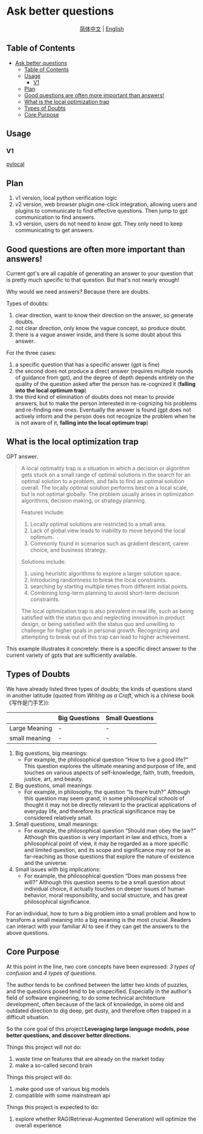 # Ask better questions

<p align="center">
  <a href="/README.md">简体中文</a> |
  <a href="/doc/README-en.md">English</a>
</p>

## Table of Contents

- [Ask better questions](#ask-better-questions)
  - [Table of Contents](#table-of-contents)
  - [Usage](#usage)
    - [V1](#v1)
  - [Plan](#plan)
  - [Good questions are often more important than answers!](#good-questions-are-often-more-important-than-answers)
  - [What is the local optimization trap](#what-is-the-local-optimization-trap)
  - [Types of Doubts](#types-of-doubts)
  - [Core Purpose](#core-purpose)

## Usage

### V1

[pylocal](/pylocal/README.md)

## Plan

1. v1 version, local python verification logic
2. v2 version, web browser plugin one-click integration, allowing users and plugins to communicate to find effective questions. Then jump to gpt communication to find answers.
3. v3 version, users do not need to know gpt. They only need to keep communicating to get answers.

## Good questions are often more important than answers!

Current gpt's are all capable of generating an answer to your question that is pretty much specific to that question. But that's not nearly enough!

Why would we need answers? Because there are doubts.

Types of doubts:
1. clear direction, want to know their direction on the answer, so generate doubts.
2. not clear direction, only know the vague concept, so produce doubt.
3. there is a vague answer inside, and there is some doubt about this answer.

For the three cases:
1. a specific question that has a specific answer (gpt is fine)
2. the second does not produce a direct answer (requires multiple rounds of guidance from gpt), and the degree of depth depends entirely on the quality of the question asked after the person has re-cognized it (**falling into the local optimum trap**)
3. the third kind of elimination of doubts does not mean to provide answers, but to make the person interested in re-cognizing his problems and re-finding new ones. Eventually the answer is found (gpt does not actively inform and the person does not recognize the problem when he is not aware of it, **falling into the local optimum trap**)

## What is the local optimization trap

GPT answer.

> A local optimality trap is a situation in which a decision or algorithm gets stuck on a small range of optimal solutions in the search for an optimal solution to a problem, and fails to find an optimal solution overall. The locally optimal solution performs best on a local scale, but is not optimal globally. The problem usually arises in optimization algorithms, decision making, or strategy planning.
> 
> Features include:
> 1. Locally optimal solutions are restricted to a small area.
> 2. Lack of global view leads to inability to move beyond the local optimum.
> 3. Commonly found in scenarios such as gradient descent, career choice, and business strategy.
> 
> Solutions include:
> 1. using heuristic algorithms to explore a larger solution space.
> 2. Introducing randomness to break the local constraints.
> 3. searching by starting multiple times from different initial points.
> 4. Combining long-term planning to avoid short-term decision constraints.
> 
> The local optimization trap is also prevalent in real life, such as being satisfied with the status quo and neglecting innovation in product design, or being satisfied with the status quo and unwilling to challenge for higher goals in personal growth. Recognizing and attempting to break out of this trap can lead to higher achievement.

This example illustrates it concretely: there is a specific direct answer to the current variety of gpts that are sufficiently available.

## Types of Doubts

We have already listed three types of doubts; the kinds of questions stand in another latitude (quoted from *Writing as a Craft*, which is a chinese book《写作是门手艺》):

| | Big Questions | Small Questions |
|---|---|---|
| Large Meaning | - | - |
| small meaning | - | - |

1. Big questions, big meanings:
   - For example, the philosophical question “How to live a good life?” This question explores the ultimate meaning and purpose of life, and touches on various aspects of self-knowledge, faith, truth, freedom, justice, art, and beauty.
2. Big questions, small meanings:
   - For example, in philosophy, the question “Is there truth?” Although this question may seem grand, in some philosophical schools of thought it may not be directly relevant to the practical applications of everyday life, and therefore its practical significance may be considered relatively small.
3. Small questions, small meanings:
   - For example, the philosophical question “Should man obey the law?” Although this question is very important in law and ethics, from a philosophical point of view, it may be regarded as a more specific and limited question, and its scope and significance may not be as far-reaching as those questions that explore the nature of existence and the universe.
4. Small issues with big implications:
   - For example, the philosophical question “Does man possess free will?” Although this question seems to be a small question about individual choice, it actually touches on deeper issues of human behavior, moral responsibility, and social structure, and has great philosophical significance.

For an individual, how to turn a big problem into a small problem and how to transform a small meaning into a big meaning is the most crucial. Readers can interact with your familiar AI to see if they can get the answers to the above questions.

## Core Purpose

At this point in the line, two core concepts have been expressed: *3 types of confusion* and *4 types of questions*.

The author tends to be confined between the latter two kinds of puzzles, and the questions posed tend to be unspecified. Especially in the author's field of software engineering, to do some technical architecture development, often because of the lack of knowledge, in some old and outdated direction to dig deep, get dusty, and therefore often trapped in a difficult situation.

So the core goal of this project:**Leveraging large language models, pose better questions, and discover better directions.**

Things this project will not do:
1. waste time on features that are already on the market today
2. make a so-called second brain

Things this project will do:
1. make good use of various big models
2. compatible with some mainstream api

Things this project is expected to do:
1. explore whether RAG(Retrieval-Augmented Generation) will optimize the overall experience